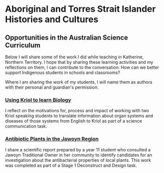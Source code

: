 <h1>Aboriginal and Torres Strait Islander Histories and Cultures</h1>
<h2>Opportunities in the Australian Science Curriculum</h2>

<p>Below I will share some of the work I did while teaching in Katherine, Northern Territory. I hope that by sharing these learning activities and my reflections on them, I can contribute to the conversation: How can we better support Indigenous students in schools and classrooms?</p>

<p>Where I am sharing the work of my students, I will name them as authors with their personal and guardian's permission.</p>
  
<h3><a href="https://gfirmer.github.io/Chem-Ed-Doctorate/Kriol-Biology">Using Kriol to learn Biology</a></h3>
<p>I reflect on the motivations for, process and impact of working with two Kriol speaking students to translate information about organ systems and diseases of those systems from English to Kriol as part of a science communication task.</p>

<h3><a href="https://gfirmer.github.io/Chem-Ed-Doctorate/Antibiotic-plants-Jawoyn">Antibiotic Plants in the Jawoyn Region</a></h3>
<p>I share a scientific report prepared by a year 11 student who consulted a Jawoyn Traditional Owner in her community to identify candidates for an investigation about the antibacterial properties of local plants. This work was completed as part of a Stage 1 Deconstruct and Design task.</p>
